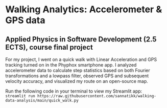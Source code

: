 # Walking Analytics: Accelerometer & GPS data
## Applied Physics in Software Development (2.5 ECTS), course final project

For my project, I went on a quick walk with Linear Acceleration and GPS tracking turned on in the Phyphox smartphone app. I analyzed accelerometer data to calculate step statistics based on both Fourier transformations and a lowpass filter, observed GPS and subsequent velocity accuracy, and visualized my route on an open-source map.

Run the following code in your terminal to view my Streamlit app:  
`streamlit run https://raw.githubusercontent.com/sannatikk/walking-data-analysis/main/quick_walk.py`